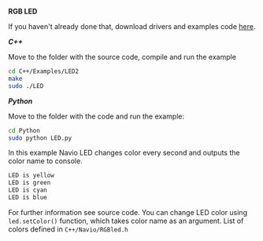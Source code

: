 **RGB LED**

If you haven't already done that, download drivers and examples code [here](navio-repository-cloning/).

***C++***

Move to the folder with the source code, compile and run the example
```bash
cd C++/Examples/LED2
make
sudo ./LED
```
***Python***

Move to the folder with the code and run the example:
```bash
cd Python
sudo python LED.py
```  

In this example Navio LED  changes color every second and outputs the color name to console.
```bash
LED is yellow
LED is green
LED is cyan
LED is blue
```

For further information see source code. You can change LED color using ```led.setColor()``` function, which takes color name as an argument. List of colors defined in ```C++/Navio/RGBled.h```

